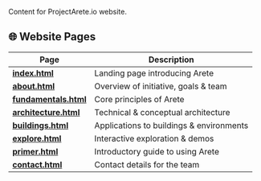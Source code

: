 Content for ProjectArete.io website.

## 🌐 Website Pages

| Page | Description |
|------|-------------|
| **[index.html](index.html)** | Landing page introducing Arete |
| **[about.html](about.html)** | Overview of initiative, goals & team |
| **[fundamentals.html](fundamentals.html)** | Core principles of Arete |
| **[architecture.html](architecture.html)** | Technical & conceptual architecture |
| **[buildings.html](buildings.html)** | Applications to buildings & environments |
| **[explore.html](explore.html)** | Interactive exploration & demos |
| **[primer.html](primer.html)** | Introductory guide to using Arete |
| **[contact.html](contact.html)** | Contact details for the team |
